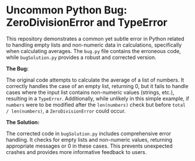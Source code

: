 # Uncommon Python Bug: ZeroDivisionError and TypeError

This repository demonstrates a common yet subtle error in Python related to handling empty lists and non-numeric data in calculations, specifically when calculating averages. The `bug.py` file contains the erroneous code, while `bugSolution.py` provides a robust and corrected version.

**The Bug:**

The original code attempts to calculate the average of a list of numbers.  It correctly handles the case of an empty list, returning 0, but it fails to handle cases where the input list contains non-numeric values (strings, etc.), resulting in a `TypeError`.  Additionally, while unlikely in this simple example, if `numbers` were to be modified after the `len(numbers)` check but before `total / len(numbers)`, a `ZeroDivisionError` could occur. 

**The Solution:**

The corrected code in `bugSolution.py` includes comprehensive error handling.  It checks for empty lists and non-numeric values, returning appropriate messages or 0 in these cases. This prevents unexpected crashes and provides more informative feedback to users.